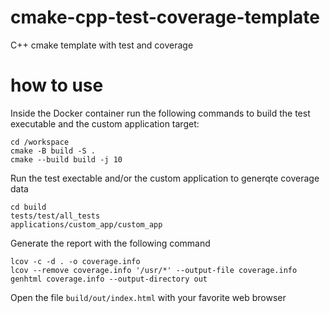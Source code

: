 # cmake-cpp-test-coverage-template
C++ cmake template with test and coverage

# how to use
Inside the Docker container run the following commands to build the test executable and the custom application target:
```
cd /workspace
cmake -B build -S .
cmake --build build -j 10
```
Run the test exectable and/or the custom application to generqte coverage data
```
cd build
tests/test/all_tests
applications/custom_app/custom_app
```
Generate the report with the following command
```
lcov -c -d . -o coverage.info
lcov --remove coverage.info '/usr/*' --output-file coverage.info
genhtml coverage.info --output-directory out
```
Open the file `build/out/index.html` with your favorite web browser